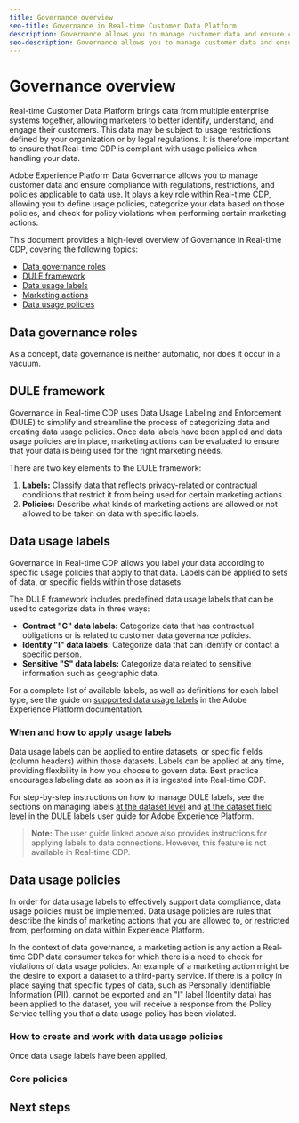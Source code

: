 ```yaml
---
title: Governance overview
seo-title: Governance in Real-time Customer Data Platform
description: Governance allows you to manage customer data and ensure compliance with regulations, restrictions, and policies applicable to data use. 
seo-description: Governance allows you to manage customer data and ensure compliance with regulations, restrictions, and policies applicable to data use. 
---
```


# Governance overview

Real-time Customer Data Platform brings data from multiple enterprise systems together, allowing marketers to better identify, understand, and engage their customers. This data may be subject to usage restrictions defined by your organization or by legal regulations. It is therefore important to ensure that Real-time CDP is compliant with usage policies when handling your data.

Adobe Experience Platform Data Governance allows you to manage customer data and ensure compliance with regulations, restrictions, and policies applicable to data use. It plays a key role within Real-time CDP, allowing you to define usage policies, categorize your data based on those policies, and check for policy violations when performing certain marketing actions.

This document provides a high-level overview of Governance in Real-time CDP, covering the following topics:

* [Data governance roles](#data-governance-roles)
* [DULE framework](#dule)
* [Data usage labels](#data-usage-labels)
* [Marketing actions](#marketing-actions)
* [Data usage policies](#data-usage-policies)

## Data governance roles

As a concept, data governance is neither automatic, nor does it occur in a vacuum.

## DULE framework

Governance in Real-time CDP uses Data Usage Labeling and Enforcement (DULE) to simplify and streamline the process of categorizing data and creating data usage policies. Once data labels have been applied and data usage policies are in place, marketing actions can be evaluated to ensure that your data is being used for the right marketing needs.

There are two key elements to the DULE framework:

1. **Labels:** Classify data that reflects privacy-related or contractual conditions that restrict it from being used for certain marketing actions.
1. **Policies:** Describe what kinds of marketing actions are allowed or not allowed to be taken on data with specific labels.

## Data usage labels

Governance in Real-time CDP allows you label your data according to specific usage policies that apply to that data. Labels can be applied to sets of data, or specific fields within those datasets.

The DULE framework includes predefined data usage labels that can be used to categorize data in three ways:

* **Contract "C" data labels:** Categorize data that has contractual obligations or is related to customer data governance policies.
* **Identity "I" data labels:** Categorize data that can identify or contact a specific person.
* **Sensitive "S" data labels:** Categorize data related to sensitive information such as geographic data.

For a complete list of available labels, as well as definitions for each label type, see the guide on [supported data usage labels](https://www.adobe.io/apis/experienceplatform/home/dule/duleservices.html#!api-specification/markdown/narrative/technical_overview/data_governance/dule_supported_labels.md) in the Adobe Experience Platform documentation.

### When and how to apply usage labels

Data usage labels can be applied to entire datasets, or specific fields (column headers) within those datasets. Labels can be applied at any time, providing flexibility in how you choose to govern data. Best practice encourages labeling data as soon as it is ingested into Real-time CDP.

For step-by-step instructions on how to manage DULE labels, see the sections on managing labels [at the dataset level](https://www.adobe.io/apis/experienceplatform/home/tutorials/alltutorials.html#!api-specification/markdown/narrative/tutorials/dule/dule_working_with_labels.md#managing-data-usage-labels-at-the-dataset-level) and [at the dataset field level](https://www.adobe.io/apis/experienceplatform/home/tutorials/alltutorials.html#!api-specification/markdown/narrative/tutorials/dule/dule_working_with_labels.md#managing-data-usage-labels-at-the-dataset-field-level) in the DULE labels user guide for Adobe Experience Platform.

> **Note:** The user guide linked above also provides instructions for applying labels to data connections. However, this feature is not available in Real-time CDP.

## Data usage policies

In order for data usage labels to effectively support data compliance, data usage policies must be implemented. Data usage policies are rules that describe the kinds of marketing actions that you are allowed to, or restricted from, performing on data within Experience Platform.

In the context of data governance, a marketing action is any action a Real-time CDP data consumer takes for which there is a need to check for violations of data usage policies. An example of a marketing action might be the desire to export a dataset to a third-party service. If there is a policy in place saying that specific types of data, such as Personally Identifiable Information (PII), cannot be exported and an "I" label (Identity data) has been applied to the dataset, you will receive a response from the Policy Service telling you that a data usage policy has been violated.

### How to create and work with data usage policies

Once data usage labels have been applied, 

### Core policies

## Next steps